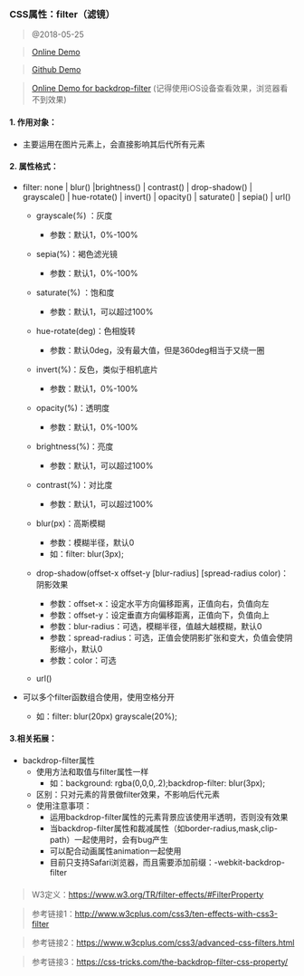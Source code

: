 ### CSS属性：filter（滤镜）

> @2018-05-25

>  [Online Demo](http://bennettfeely.com/filters/)

>  [Github Demo](https://zhangwanqin357.github.io/demo-preview/css-demos/13.css3%E5%B1%9E%E6%80%A7filter%E5%AE%9E%E7%8E%B0%E5%9B%BE%E7%89%87%E6%BB%A4%E9%95%9C.html)

> [Online Demo for backdrop-filter](https://webkit.org/demos/backdrop-filter/) (记得使用iOS设备查看效果，浏览器看不到效果)

#### 1. 作用对象：

- 主要运用在图片元素上，会直接影响其后代所有元素

#### 2. 属性格式：

- filter: none | blur() |brightness() | contrast() | drop-shadow() | grayscale() | hue-rotate() | invert() | opacity() | saturate() | sepia() | url()

  - grayscale(*%*) ：灰度
    - 参数：默认1，0%-100%
  - sepia(%)：褐色滤光镜
    - 参数：默认1，0%-100%
  - saturate(%) ：饱和度
    - 参数：默认1，可以超过100%
  - hue-rotate(deg)：色相旋转
    - 参数：默认0deg，没有最大值，但是360deg相当于又绕一圈
  - invert(%)：反色，类似于相机底片
    - 参数：默认1，0%-100%
  - opacity(%)：透明度
    - 参数：默认1，0%-100%

  - brightness(%)：亮度
    - 参数：默认1，可以超过100%
  - contrast(%)：对比度
    - 参数：默认1，可以超过100%
  - blur(px)：高斯模糊
    - 参数：模糊半径，默认0
    - 如：filter: blur(3px);
  - drop-shadow(offset-x offset-y [blur-radius]  [spread-radius color)：阴影效果
    - 参数：offset-x：设定水平方向偏移距离，正值向右，负值向左
    - 参数：offset-y：设定垂直方向偏移距离，正值向下，负值向上
    - 参数：blur-radius：可选，模糊半径，值越大越模糊，默认0
    - 参数：spread-radius：可选，正值会使阴影扩张和变大，负值会使阴影缩小，默认0
    - 参数：color：可选
  - url()

- 可以多个filter函数组合使用，使用空格分开

  - 如：filter: blur(20px) grayscale(20%); 

#### 3.相关拓展：

- backdrop-filter属性
  - 使用方法和取值与filter属性一样
    - 如：background: rgba(0,0,0,.2);backdrop-filter: blur(3px);
  - 区别：只对元素的背景做filter效果，不影响后代元素
  - 使用注意事项：
    - 运用backdrop-filter属性的元素背景应该使用半透明，否则没有效果
    - 当backdrop-filter属性和裁减属性（如border-radius,mask,clip-path）一起使用时，会有bug产生
    - 可以配合动画属性animation一起使用
    - 目前只支持Safari浏览器，而且需要添加前缀：-webkit-backdrop-filter

#### 

> W3定义：https://www.w3.org/TR/filter-effects/#FilterProperty

> 参考链接1：http://www.w3cplus.com/css3/ten-effects-with-css3-filter

> 参考链接2：https://www.w3cplus.com/css3/advanced-css-filters.html

> 参考链接3：https://css-tricks.com/the-backdrop-filter-css-property/